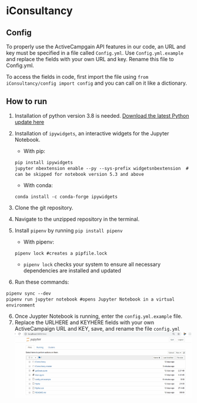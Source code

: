 # iConsultancy

## Config
To properly use the ActiveCampgain API features in our code, an URL and key must be specified in a file called `Config.yml`. Use `Config.yml.example` and replace the fields with your own URL and key. Rename this file to Config.yml.

To access the fields in code, first import the file using ```from iConsultancy/config import config``` and you can call on it like a dictionary.

## How to run
1. Installation of python version 3.8 is needed. [Download the latest Python update here](https://www.python.org/)
2. Installation of `ipywidgets`, an interactive widgets for the Jupyter Notebook.
   - With pip:
    ```
    pip install ipywidgets
    jupyter nbextension enable --py --sys-prefix widgetsnbextension  # can be skipped for notebook version 5.3 and above
    ```
    - With conda:
    ```
    conda install -c conda-forge ipywidgets
    ```
3. Clone the git repository.
4. Navigate to the unzipped repository in the terminal.
5. Install `pipenv` by running `pip install pipenv`
   - With pipenv: 
   ```
   pipenv lock #creates a pipfile.lock
   ```
   - `pipenv lock` checks your system to ensure all necessary dependencies are installed and updated

6. Run these commands:
```
pipenv sync --dev
pipenv run jupyter notebook #opens Jupyter Notebook in a virtual environment
```
6. Once Juypter Notebook is running, enter the `config.yml.example` file.
7. Replace the URLHERE and KEYHERE fields with your own ActiveCampaign URL and KEY, save, and rename the file `config.yml`
![](URL_KEY_tutorial_README.gif)
